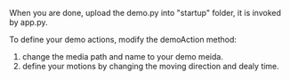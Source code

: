 When you are done, upload the demo.py into "startup" folder, it is invoked by app.py.

To define your demo actions, modify the demoAction method:
1. change the media path and name to your demo meida.
2. define your motions by changing the moving direction and dealy time.
